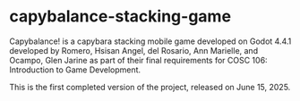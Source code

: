 # capybalance-stacking-game
Capybalance! is a capybara stacking mobile game developed on Godot 4.4.1 developed by Romero, Hsisan Angel, del Rosario, Ann Marielle, and Ocampo, Glen Jarine as part of their final requirements for COSC 106: Introduction to Game Development. 

This is the first completed version of the project, released on June 15, 2025.
